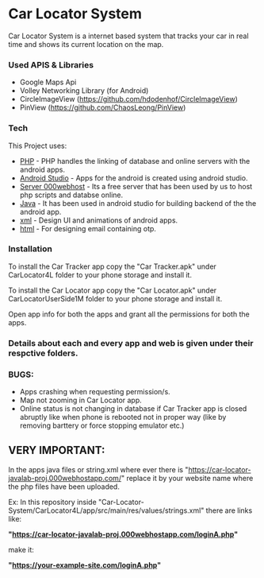 # Car Locator System

Car Locator System is a internet based system that tracks your car in real time and shows its current location on the map.

### Used APIS & Libraries
  - Google Maps Api
  - Volley Networking Library (for Android)
  - CircleImageView (https://github.com/hdodenhof/CircleImageView)
  - PinView (https://github.com/ChaosLeong/PinView)


### Tech

This Project uses:

* [PHP](http://php.net/) - PHP handles the linking of database and online servers with the android apps.
* [Android Studio](https://developer.android.com/studio/) - Apps for the android is created using android studio.
* [Server 000webhost](https://www.000webhost.com/) - Its a free server that has been used by us to host php scripts and databse online.
* [Java](https://www.java.com/) - It has been used in android studio for building backend of the the android app.
* [xml](https://www.xml.com/) - Design UI and animations of android apps.
* [html](https://www.w3schools.com/html/) - For designing email containing otp.


### Installation

To install the Car Tracker app copy the "Car Tracker.apk" under CarLocator4L folder to your phone storage and install it.

To install the Car Locator app copy the "Car Locator.apk" under CarLocatorUserSide1M folder to your phone storage and install it.

Open app info for both the apps and grant all the permissions for both the apps. 




### __Details about each and every app and web is given under their respctive folders.__


### BUGS:
- Apps crashing when requesting permission/s.
- Map not zooming in Car Locator app.
- Online status is not changing in database if Car Tracker app is closed abruptly like when phone is rebooted not in proper way (like by removing barttery or force stopping emulator etc.)

## VERY IMPORTANT:

In the apps java files or string.xml where ever there is "https://car-locator-javalab-proj.000webhostapp.com/" replace it by your website name where the php files have been uploaded.

Ex: In this repository inside "Car-Locator-System/CarLocator4L/app/src/main/res/values/strings.xml" there are links like:

**"https://car-locator-javalab-proj.000webhostapp.com/loginA.php"**

make it:

**"https://your-example-site.com/loginA.php"**



